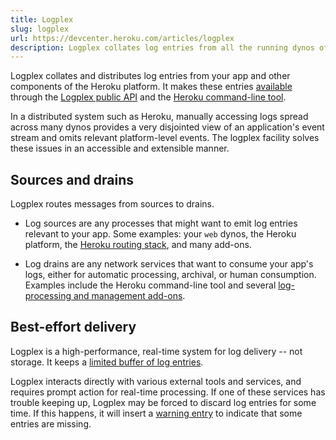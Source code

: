 ```yaml
---
title: Logplex
slug: logplex
url: https://devcenter.heroku.com/articles/logplex
description: Logplex collates log entries from all the running dynos of your app, and other components of the Heroku platform.
---
```


Logplex collates and distributes log entries from your app and other components of the Heroku platform. It makes these entries [available](/articles/logging) through the [Logplex public API](https://github.com/heroku/logplex/blob/master/README.md) and the [Heroku command-line tool](logging).

In a distributed system such as Heroku, manually accessing logs spread across many dynos provides a very disjointed view of an application's event stream and omits relevant platform-level events. The logplex facility solves these issues in an accessible and extensible manner.

<!--
Without a facility like logplex, accessing logs from many processes in a distributed system such as Heroku would require ssh-ing to each machine and copying log files (without forgetting also to set up log rotation), or dealing with syslog daemons and the unstandardized network syslog protocol and management of a log processing server.
-->

## Sources and drains

Logplex routes messages from sources to drains.

<!--
![Routing diagram](https://github.com/heroku/routing-docs/blob/master/components/logplex/Logplex%20architecture%20scribble.pdf?raw=true)
-->

* Log sources are any processes that might want to emit log entries relevant to your app. Some examples: your `web` dynos, the Heroku platform, the [Heroku routing stack](/articles/http-routing), and many add-ons.

* Log drains are any network services that want to consume your app's logs, either for automatic processing, archival, or human consumption. Examples include the Heroku command-line tool and several [log-processing and management add-ons](https://addons.heroku.com/).

## Best-effort delivery

Logplex is a high-performance, real-time system for log delivery -- not storage. It keeps a [limited buffer of log entries](logging#log-history-limits).

Logplex interacts directly with various external tools and services, and requires prompt action for real-time processing. If one of these services has trouble keeping up, Logplex may be forced to discard log entries for some time. If this happens, it will insert a [warning entry](error-codes#l10-drain-buffer-overflow) to indicate that some entries are missing.